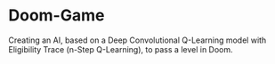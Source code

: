 # Doom-Game
Creating an AI, based on a Deep Convolutional Q-Learning model with Eligibility Trace (n-Step Q-Learning), to pass a level in Doom.
